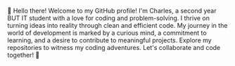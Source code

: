 👋 Hello there! Welcome to my GitHub profile! I'm Charles, a second year BUT IT student with a love for coding and problem-solving. I thrive on turning ideas into reality through clean and efficient code. My journey in the world of development is marked by a curious mind, a commitment to learning, and a desire to contribute to meaningful projects. Explore my repositories to witness my coding adventures. Let's collaborate and code together! 🚀
